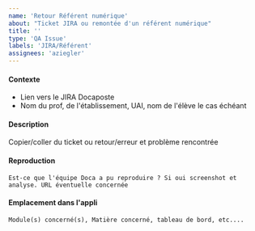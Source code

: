```yaml
--- 
name: 'Retour Référent numérique' 
about: "Ticket JIRA ou remontée d'un référent numérique"
title: ''
type: 'QA Issue'
labels: 'JIRA/Référent'
assignees: 'aziegler'
---
```

#### Contexte
 - Lien vers le JIRA Docaposte
 - Nom du prof, de l'établissement, UAI, nom de l'élève le cas échéant

#### Description
  Copier/coller du ticket ou retour/erreur et problème rencontrée

#### Reproduction
    Est-ce que l'équipe Doca a pu reproduire ? Si oui screenshot et analyse. URL éventuelle concernée

#### Emplacement dans l'appli
    Module(s) concerné(s), Matière concerné, tableau de bord, etc....
